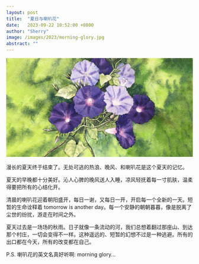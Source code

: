 ```yaml
---
layout: post
title:  "夏日与喇叭花"
date:   2023-09-22 10:52:00 +0800
author: "Sherry"
image: /images/2023/morning-glory.jpg
abstract: ""
---
```


![cover](/images/2023/morning-glory.jpg)

漫长的夏天终于结束了。无处可逃的热浪、晚风、和喇叭花是这个夏天的记忆。

夏天的早晚都十分美好。沁人心脾的晚风送人入睡，凉风轻抚着每一寸肌肤，温柔得要把所有的心结化开。

清晨的喇叭花迎着朝阳盛开，每日一谢，又每日一开，开启每一个全新的一天。短暂的生命诠释着 tomorrow is another day。每一个安静的朝朝暮暮，像是脱离了尘世的纷扰，游走在时间之外。

夏天过去是一场场的秋雨。日子就像一条流动的河，我们总想着翻过那座山、到达那个村庄，一切会变得不一样。这种遥远的、短暂的幻想不过是一种逃避。所有的出口都在今天，所有的改变都在自己。


P.S. 喇叭花的英文名真好听啊: morning glory...